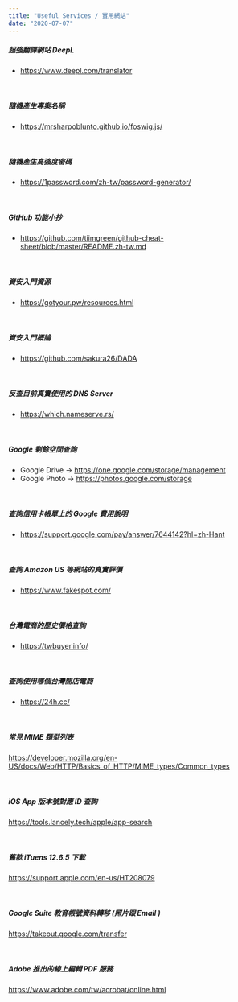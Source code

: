 ```yaml
---
title: "Useful Services / 實用網站"
date: "2020-07-07"
---
```


##### 超強翻譯網站 DeepL
* https://www.deepl.com/translator

</br>

##### 隨機產生專案名稱
* https://mrsharpoblunto.github.io/foswig.js/

</br>

##### 隨機產生高強度密碼
* https://1password.com/zh-tw/password-generator/

</br>

##### GitHub 功能小抄
* https://github.com/tiimgreen/github-cheat-sheet/blob/master/README.zh-tw.md

</br>


##### 資安入門資源
* https://gotyour.pw/resources.html

</br>

##### 資安入門概論 
* https://github.com/sakura26/DADA

</br>

##### 反查目前真實使用的 DNS Server
* https://which.nameserve.rs/

</br>


##### Google 剩餘空間查詢
* Google Drive -> https://one.google.com/storage/management
* Google Photo -> https://photos.google.com/storage

</br>

##### 查詢信用卡帳單上的 Google 費用說明
* https://support.google.com/pay/answer/7644142?hl=zh-Hant

</br>


##### 查詢 Amazon US 等網站的真實評價
* https://www.fakespot.com/

</br>


##### 台灣電商的歷史價格查詢
* https://twbuyer.info/

</br>


##### 查詢使用哪個台灣開店電商
* https://24h.cc/


</br>


##### 常見 MIME 類型列表
https://developer.mozilla.org/en-US/docs/Web/HTTP/Basics_of_HTTP/MIME_types/Common_types


</br>

##### iOS App 版本號對應 ID 查詢
https://tools.lancely.tech/apple/app-search

</br>

##### 舊款 iTuens 12.6.5 下載
https://support.apple.com/en-us/HT208079

</br>

##### Google Suite 教育帳號資料轉移 (照片跟 Email )
https://takeout.google.com/transfer


</br>

##### Adobe 推出的線上編輯 PDF 服務
https://www.adobe.com/tw/acrobat/online.html
